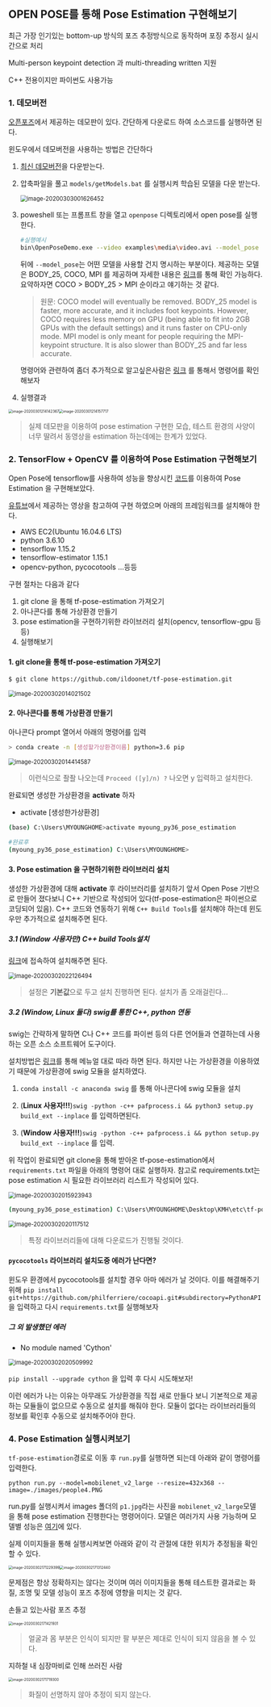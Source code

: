 ## OPEN POSE를 통해 Pose Estimation 구현해보기

최근 가장 인기있는 bottom-up 방식의 포즈 추정방식으로 동작하며 포징 추정시 실시간으로 처리

Multi-person keypoint detection 과 multi-threading written 지원

C++ 전용이지만 파이썬도 사용가능



### 1. 데모버전

[오픈포즈](https://github.com/CMU-Perceptual-Computing-Lab/openpose)에서 제공하는 데모판이 있다. 간단하게 다운로드 하여 소스코드를 실행하면 된다.

윈도우에서 데모버전을 사용하는 방법은 간단하다

1. [최신 데모버전](https://github.com/CMU-Perceptual-Computing-Lab/openpose/releases)을 다운받는다.

2. 압축파일을 풀고 `models/getModels.bat` 를 실행시켜 학습된 모델을 다운 받는다.

   <img src="images/[Hands_on]Pose_estimation/image-20200303001626452.png" alt="image-20200303001626452" style="zoom:80%;" />

3. poweshell 또는 프롬프트 창을 열고 `openpose` 디렉토리에서 open pose를 실행한다.

   ```bash
   #실행예시
   bin\OpenPoseDemo.exe --video examples\media\video.avi --model_pose COCO
   ```
   뒤에 `--model_pose`는 어떤 모델을 사용할 건지 명시하는 부분이다. 제공하는 모델은 BODY_25, COCO, MPI 를 제공하며 자세한 내용은 [링크](https://github.com/CMU-Perceptual-Computing-Lab/openpose/blob/master/doc/faq.md#difference-between-body_25-vs-coco-vs-mpi)를 통해 확인 가능하다. 요약하자면 COCO > BODY_25 > MPI 순이라고 얘기하는 것 같다. 
   
   > 원문: COCO model will eventually be removed. BODY_25 model is faster, more accurate, and it includes foot keypoints. However, COCO requires less memory on GPU (being able to fit into 2GB GPUs with the default settings) and it runs faster on CPU-only mode. MPI model is only meant for people requiring the MPI-keypoint structure. It is also slower than BODY_25 and far less accurate.


   명령어와 관련하여 좀더 추가적으로 알고싶은사람은 [링크](https://github.com/CMU-Perceptual-Computing-Lab/openpose/blob/master/doc/demo_overview.md#main-flags) 를 통해서 명령어를 확인해보자





4. 실행결과

<img src="images/Pose_Estimation/image-20200301214142367.png" alt="image-20200301214142367" style="zoom:50%;" /><img src="images/Pose_Estimation/image-20200301214157717.png" alt="image-20200301214157717" style="zoom:50%;" />

> 실제 데모판을 이용하여 pose estimation 구현한 모습, 테스트 환경의 사양이 너무 딸려서 동영상을 estimation 하는데에는 한계가 있었다.







### 2. TensorFlow + OpenCV 를 이용하여 Pose Estimation 구현해보기

Open Pose에 tensorflow를 사용하여 성능을 향상시킨 [코드](https://github.com/ildoonet/tf-pose-estimation)를 이용하여 Pose Estimation 을 구현해보았다.

[유튜브](https://www.youtube.com/watch?v=nUjGLjOmF7o)에서 제공하는 영상을 참고하여 구현 하였으며 아래의 프레임워크를 설치해야 한다.

- AWS EC2(Ubuntu 16.04.6 LTS)
- python 3.6.10
- tensorflow 1.15.2
- tensorflow-estimator 1.15.1
- opencv-python, pycocotools ...등등



구현 절차는 다음과 같다

1. git clone 을 통해 tf-pose-estimation 가져오기
2. 아나콘다를 통해 가상환경 만들기
3. pose estimation을 구현하기위한 라이브러리 설치(opencv, tensorflow-gpu 등등)
4. 실행해보기

#### 1. git clone을 통해 tf-pose-estimation 가져오기

```bash
$ git clone https://github.com/ildoonet/tf-pose-estimation.git
```

<img src="images/Pose_Estimation/image-20200302014021502.png" alt="image-20200302014021502" style="zoom:80%;" />



#### 2. 아나콘다를 통해 가상환경 만들기

아나콘다 prompt 열어서 아래의 명령어를 입력

```bash
> conda create -n [생성할가상환경이름] python=3.6 pip
```

<img src="images/Pose_Estimation/image-20200302014414587.png" alt="image-20200302014414587" style="zoom:80%;" />

> 이런식으로 좔좔 나오는데 `Proceed ([y]/n) ?` 나오면 y 입력하고 설치한다.



완료되면 생성한 가상환경을 **activate** 하자

- activate [생성한가상환경]

```bash
(base) C:\Users\MYOUNGHOME>activate myoung_py36_pose_estimation

#완료후
(myoung_py36_pose_estimation) C:\Users\MYOUNGHOME>
```





#### 3. Pose estimation 을 구현하기위한 라이브러리 설치

생성한 가상환경에 대해 **activate** 후 라이브러리를 설치하기 앞서 Open Pose 기반으로 만들어 졌다보니 C++ 기반으로 작성되어 있다(tf-pose-estimation은 파이썬으로 코딩되어 있음).  C++ 코드와  연동하기 위해 `C++ Build Tools`를 설치해야 하는데 윈도우만 추가적으로 설치해주면 된다. 

##### 3.1 (Window 사용자만) C++ build Tools설치

[링크](https://go.microsoft.com/fwlink/?LinkId=691126)에 접속하여 설치해주면 된다.

<img src="images/Pose_Estimation/image-20200302022126494.png" alt="image-20200302022126494" style="zoom:80%;" />

> 설정은 **기본값**으로 두고 설치 진행하면 된다. 설치가 좀 오래걸린다...



##### 3.2 (Window, Linux 둘다) swig를 통한 C++, python 연동

swig는 간략하게 말하면 C나 C++ 코드를 파이썬 등의 다른 언어들과 연결하는데 사용하는 오픈 소스 소프트웨어 도구이다.

설치방법은 [링크](https://github.com/ildoonet/tf-pose-estimation/tree/master/tf_pose/pafprocess)를 통해 메뉴얼 대로 따라 하면 된다. 하지만 나는 가상환경을 이용하였기 때문에 가상환경에 swig 모듈을 설치하였다.

1. `conda install -c anaconda swig` 를 통해 아나콘다에 swig 모듈을 설치

2. (**Linux 사용자!!!**)`swig -python -c++ pafprocess.i && python3 setup.py build_ext --inplace` 를 입력하면된다.

3. (**Window 사용자!!!**)`swig -python -c++ pafprocess.i && python setup.py build_ext --inplace` 를 입력.

   



위 작업이 완료되면 git clone을 통해 받아온 tf-pose-estimation에서 `requirements.txt` 파일을 아래의 명령어 대로 실행하자. 참고로 requirements.txt는 pose estimation 시 필요한 라이브러리 리스트가 작성되어 있다.

<img src="images/Pose_Estimation/image-20200302015923943.png" alt="image-20200302015923943" style="zoom:80%;" />

```bash
(myoung_py36_pose_estimation) C:\Users\MYOUNGHOME\Desktop\KMH\etc\tf-pose-estimation>pip install -r requirements.txt
```

<img src="images/Pose_Estimation/image-20200302020117512.png" alt="image-20200302020117512" style="zoom:80%;" />

>  특정 라이브러리들에 대해 다운로드가 진행될 것이다.



#### `pycocotools` 라이브러리 설치도중 에러가 난다면?

윈도우 환경에서 pycocotools를 설치할 경우 아마 에러가 날 것이다. 이를 해결해주기 위해  `pip install git+https://github.com/philferriere/cocoapi.git#subdirectory=PythonAPI `을 입력하고 다시  `requirements.txt`를 실행해보자



##### 그 외 발생했던 에러

- No module named 'Cython'

<img src="images/Pose_Estimation/image-20200302020509992.png" alt="image-20200302020509992" style="zoom:80%;" />

`pip install --upgrade cython` 을 입력 후 다시 시도해보자!

이런 에러가 나는 이유는 아무래도 가상환경을 직접 새로 만들다 보니 기본적으로 제공하는 모듈들이 없으므로 수동으로 설치를 해줘야 한다. 모듈이 없다는 라이브러리들의 정보를 확인후 수동으로 설치해주어야 한다.  





### 4. Pose Estimation 실행시켜보기

`tf-pose-estimation`경로로 이동 후 `run.py`를 실행하면 되는데 아래와 같이 명령어를 입력한다.

```
python run.py --model=mobilenet_v2_large --resize=432x368 --image=./images/people4.PNG
```

run.py를 실행시켜서 images 폴더의 `p1.jpg`라는 사진을 `mobilenet_v2_large`모델을 통해 pose estimation 진행한다는 명령어이다. 모델은 여러가지 사용 가능하며 모델별 성능은 [여기](https://github.com/ildoonet/tf-pose-estimation/blob/master/etcs/experiments.md)에 있다.

실제 이미지들을 통해 실행시켜보면 아래와 같이 각 관절에 대한 위치가 추정됨을 확인할 수 있다.

<img src="images/[Hands_on]Pose_estimation/image-20200302171229399.png" alt="image-20200302171229399" style="zoom:50%;" /><img src="images/[Hands_on]Pose_estimation/image-20200302171312440.png" alt="image-20200302171312440" style="zoom:50%;" />



문제점은 항상 정확하지는 않다는 것이며 여러 이미지들을 통해 테스트한 결과로는 화질, 조명 및 모델 성능이 포즈 추정에 영향을 미치는 것 같다.

손들고 있는사람 포즈 추정

<img src="images/[Hands_on]Pose_estimation/image-20200302171421931.png" alt="image-20200302171421931" style="zoom:50%;" />

> 얼굴과 몸 부분은 인식이 되지만 팔 부분은 제대로 인식이 되지 않음을 볼 수 있다.



지하철 내 심장마비로 인해 쓰러진 사람

<img src="images/[Hands_on]Pose_estimation/image-20200302171719300.png" alt="image-20200302171719300" style="zoom:50%;" />

> 화질이 선명하지 않아 추정이 되지 않는다.